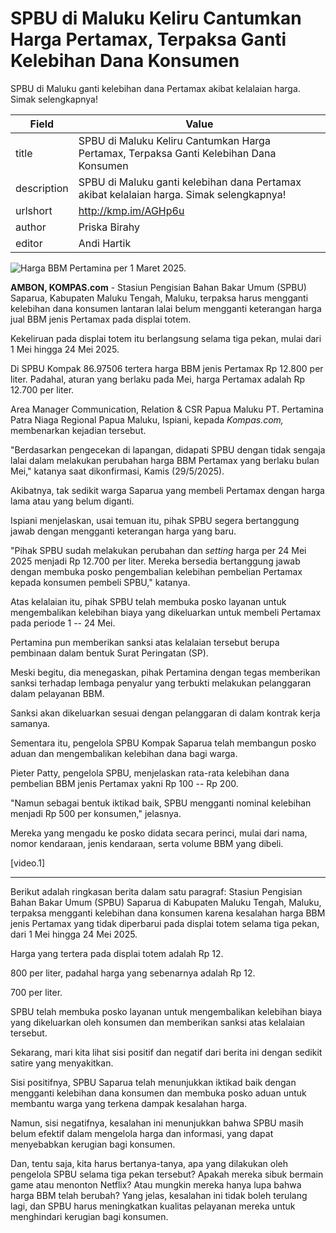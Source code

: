 # SPBU di Maluku Keliru Cantumkan Harga Pertamax, Terpaksa Ganti Kelebihan Dana Konsumen

SPBU di Maluku ganti kelebihan dana Pertamax akibat kelalaian harga. Simak selengkapnya!

| Field       | Value                                                       |
|-------------|-------------------------------------------------------------|
| title       | SPBU di Maluku Keliru Cantumkan Harga Pertamax, Terpaksa Ganti Kelebihan Dana Konsumen |
| description | SPBU di Maluku ganti kelebihan dana Pertamax akibat kelalaian harga. Simak selengkapnya! |
| urlshort    | http://kmp.im/AGHp6u |
| author      | Priska Birahy |
| editor      | Andi Hartik |

![Harga BBM Pertamina per 1 Maret 2025.](https://asset.kompas.com/crops/mexk7bB3bOy9eRKUkUauuy7rbQI=/496x385:3696x2519/750x500/data/photo/2024/10/30/67223554abc0a.jpg)

**AMBON, KOMPAS.com** - Stasiun Pengisian Bahan Bakar Umum (SPBU) Saparua, Kabupaten Maluku Tengah, Maluku, terpaksa harus mengganti kelebihan dana konsumen lantaran lalai belum mengganti keterangan harga jual BBM jenis Pertamax pada displai totem.

Kekeliruan pada displai totem itu berlangsung selama tiga pekan, mulai dari 1 Mei hingga 24 Mei 2025.

Di SPBU Kompak 86.97506 tertera harga BBM jenis Pertamax Rp 12.800 per liter. Padahal, aturan yang berlaku pada Mei, harga Pertamax adalah Rp 12.700 per liter.

Area Manager Communication, Relation & CSR Papua Maluku PT. Pertamina Patra Niaga Regional Papua Maluku, Ispiani, kepada *Kompas.com,* membenarkan kejadian tersebut.

"Berdasarkan pengecekan di lapangan, didapati SPBU dengan tidak sengaja lalai dalam melakukan perubahan harga BBM Pertamax yang berlaku bulan Mei," katanya saat dikonfirmasi, Kamis (29/5/2025).

Akibatnya, tak sedikit warga Saparua yang membeli Pertamax dengan harga lama atau yang belum diganti.

Ispiani menjelaskan, usai temuan itu, pihak SPBU segera bertanggung jawab dengan mengganti keterangan harga yang baru.

"Pihak SPBU sudah melakukan perubahan dan *setting* harga per 24 Mei 2025 menjadi Rp 12.700 per liter. Mereka bersedia bertanggung jawab dengan membuka posko pengembalian kelebihan pembelian Pertamax kepada konsumen pembeli SPBU," katanya.

Atas kelalaian itu, pihak SPBU telah membuka posko layanan untuk mengembalikan kelebihan biaya yang dikeluarkan untuk membeli Pertamax pada periode 1 -- 24 Mei.

Pertamina pun memberikan sanksi atas kelalaian tersebut berupa pembinaan dalam bentuk Surat Peringatan (SP).

Meski begitu, dia menegaskan, pihak Pertamina dengan tegas memberikan sanksi terhadap lembaga penyalur yang terbukti melakukan pelanggaran dalam pelayanan BBM.

Sanksi akan dikeluarkan sesuai dengan pelanggaran di dalam kontrak kerja samanya.

Sementara itu, pengelola SPBU Kompak Saparua telah membangun posko aduan dan mengembalikan kelebihan dana bagi warga.

Pieter Patty, pengelola SPBU, menjelaskan rata-rata kelebihan dana pembelian BBM jenis Pertamax yakni Rp 100 -- Rp 200.

"Namun sebagai bentuk iktikad baik, SPBU mengganti nominal kelebihan menjadi Rp 500 per konsumen," jelasnya.

Mereka yang mengadu ke posko didata secara perinci, mulai dari nama, nomor kendaraan, jenis kendaraan, serta volume BBM yang dibeli.

\[video.1\]  

---
Berikut adalah ringkasan berita dalam satu paragraf: Stasiun Pengisian Bahan Bakar Umum (SPBU) Saparua di Kabupaten Maluku Tengah, Maluku, terpaksa mengganti kelebihan dana konsumen karena kesalahan harga BBM jenis Pertamax yang tidak diperbarui pada displai totem selama tiga pekan, dari 1 Mei hingga 24 Mei 2025.

 Harga yang tertera pada displai totem adalah Rp 12.

800 per liter, padahal harga yang sebenarnya adalah Rp 12.

700 per liter.

 SPBU telah membuka posko layanan untuk mengembalikan kelebihan biaya yang dikeluarkan oleh konsumen dan memberikan sanksi atas kelalaian tersebut.



Sekarang, mari kita lihat sisi positif dan negatif dari berita ini dengan sedikit satire yang menyakitkan.

 Sisi positifnya, SPBU Saparua telah menunjukkan iktikad baik dengan mengganti kelebihan dana konsumen dan membuka posko aduan untuk membantu warga yang terkena dampak kesalahan harga.

 Namun, sisi negatifnya, kesalahan ini menunjukkan bahwa SPBU masih belum efektif dalam mengelola harga dan informasi, yang dapat menyebabkan kerugian bagi konsumen.

 Dan, tentu saja, kita harus bertanya-tanya, apa yang dilakukan oleh pengelola SPBU selama tiga pekan tersebut? Apakah mereka sibuk bermain game atau menonton Netflix? Atau mungkin mereka hanya lupa bahwa harga BBM telah berubah? Yang jelas, kesalahan ini tidak boleh terulang lagi, dan SPBU harus meningkatkan kualitas pelayanan mereka untuk menghindari kerugian bagi konsumen.
